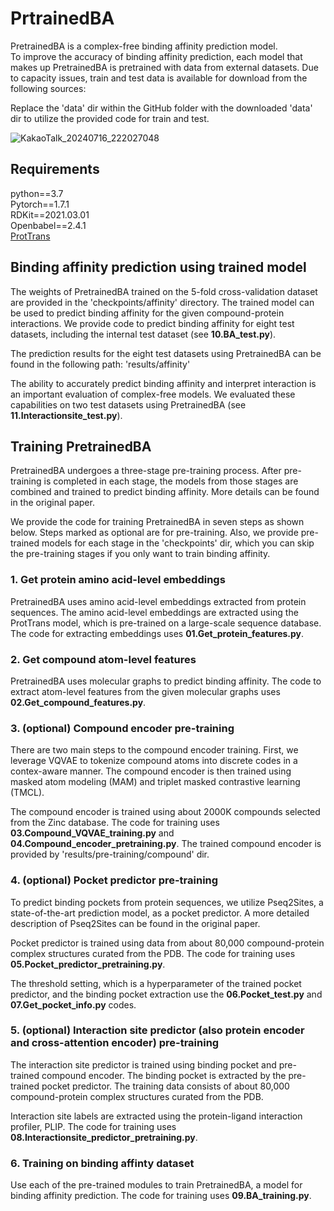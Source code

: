 # PrtrainedBA

PretrainedBA is a complex-free binding affinity prediction model. \
To improve the accuracy of binding affinity prediction, each model that makes up PretrainedBA is pretrained with data from external datasets.
Due to capacity issues, train and test data is available for download from the following sources: 

Replace the 'data' dir within the GitHub folder with the downloaded 'data' dir to utilize the provided code for train and test.


![KakaoTalk_20240716_222027048](https://github.com/user-attachments/assets/7d6225a3-c801-444f-a43e-d72fd0f3d3a2)


## Requirements

python==3.7 \
Pytorch==1.7.1 \
RDKit==2021.03.01 \
Openbabel==2.4.1 \
[ProtTrans](https://github.com/agemagician/ProtTrans)


## Binding affinity prediction using trained model

The weights of PretrainedBA trained on the 5-fold cross-validation dataset are provided in the 'checkpoints/affinity' directory. The trained model can be used to predict binding affinity for the given compound-protein interactions. 
We provide code to predict binding affinity for eight test datasets, including the internal test dataset (see __10.BA_test.py__).

The prediction results for the eight test datasets using PretrainedBA can be found in the following path: 'results/affinity' 

The ability to accurately predict binding affinity and interpret interaction is an important evaluation of complex-free models. We evaluated these capabilities on two test datasets using PretrainedBA (see __11.Interactionsite_test.py__). 


## Training PretrainedBA
PretrainedBA undergoes a three-stage pre-training process. After pre-training is completed in each stage, the models from those stages are combined and trained to predict binding affinity.
More details can be found in the original paper. 

We provide the code for training PretrainedBA in seven steps as shown below. Steps marked as optional are for pre-training.
Also, we provide pre-trained models for each stage in the 'checkpoints' dir, which you can skip the pre-training stages if you only want to train binding affinity. 

### 1. Get protein amino acid-level embeddings
PretrainedBA uses amino acid-level embeddings extracted from protein sequences.
The amino acid-level embeddings are extracted using the ProtTrans model, which is pre-trained on a large-scale sequence database.
The code for extracting embeddings uses __01.Get_protein_features.py__.


### 2. Get compound atom-level features 
PretrainedBA uses molecular graphs to predict binding affinity. The code to extract atom-level features from the given molecular graphs uses __02.Get_compound_features.py__. 


### 3. (optional) Compound encoder pre-training
There are two main steps to the compound encoder training. First, we leverage VQVAE to tokenize compound atoms into discrete codes in a contex-aware manner. The compound encoder is then trained using masked atom modeling (MAM) and triplet masked contrastive learning (TMCL).

The compound encoder is trained using about 2000K compounds selected from the Zinc database. The code for training uses __03.Compound_VQVAE_training.py__ and __04.Compound_encoder_pretraining.py__. 
The trained compound encoder is provided by 'results/pre-training/compound' dir.


### 4. (optional) Pocket predictor pre-training
To predict binding pockets from protein sequences, we utilize Pseq2Sites, a state-of-the-art prediction model, as a pocket predictor. A more detailed description of Pseq2Sites can be found in the original paper.  

Pocket predictor is trained using data from about 80,000 compound-protein complex structures curated from the PDB. The code for training uses __05.Pocket_predictor_pretraining.py__.

The threshold setting, which is a hyperparameter of the trained pocket predictor, and the binding pocket extraction use the __06.Pocket_test.py__ and __07.Get_pocket_info.py__ codes. 


### 5. (optional) Interaction site predictor (also protein encoder and cross-attention encoder) pre-training
The interaction site predictor is trained using binding pocket and pre-trained compound encoder. The binding pocket is extracted by the pre-trained pocket predictor. The training data consists of about 80,000 compound-protein complex structures curated from the PDB.

Interaction site labels are extracted using the protein-ligand interaction profiler, PLIP. The code for training uses __08.Interactionsite_predictor_pretraining.py__. 


### 6. Training on binding affinty dataset 
Use each of the pre-trained modules to train PretrainedBA, a model for binding affinity prediction. The code for training uses __09.BA_training.py__. 



